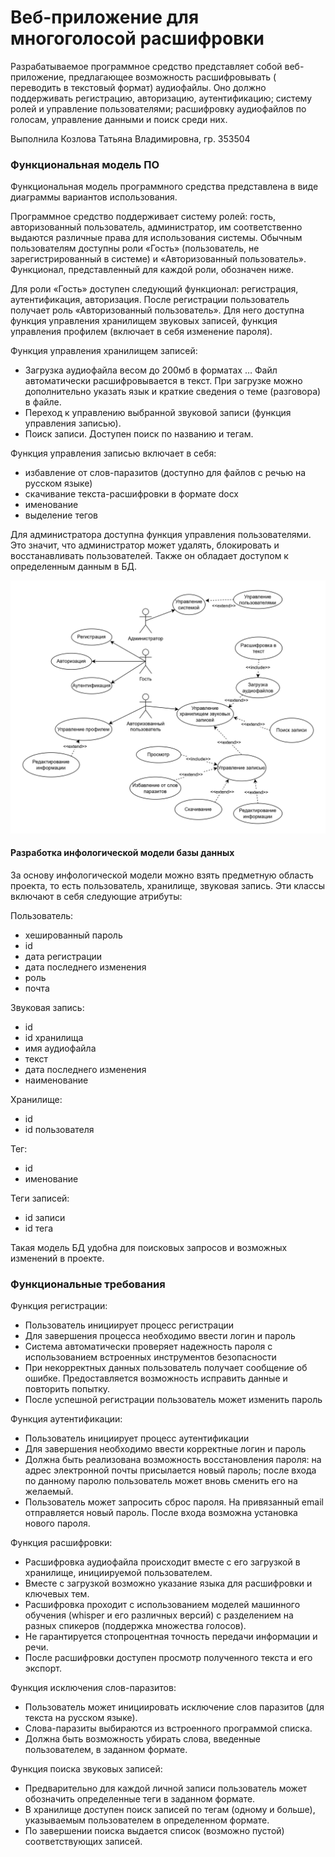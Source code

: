 # Веб-приложение для многоголосой расшифровки

Разрабатываемое программное средство представляет собой веб-приложение, предлагающее возможность расшифровывать (
переводить в текстовый формат) аудиофайлы. Оно должно поддерживать регистрацию, авторизацию, аутентификацию; систему
ролей и управление пользователями; расшифровку аудиофайлов по голосам, управление данными и поиск среди них.

Выполнила Козлова Татьяна Владимировна, гр. 353504

### Функциональная модель ПО

Функциональная модель программного средства представлена в виде диаграммы вариантов использования.

Программное средство поддерживает систему ролей: гость, авторизованный пользователь, администратор, им соответственно
выдаются различные права для использования системы. Обычным пользователям доступны роли «Гость» (пользователь, не
зарегистрированный в системе) и «Авторизованный пользователь». Функционал, представленный для каждой роли, обозначен
ниже.

Для роли «Гость» доступен следующий функционал: регистрация, аутентификация, авторизация. После регистрации пользователь
получает роль «Авторизованный пользователь». Для него доступна функция управления хранилищем звуковых записей, функция
управления профилем (включает в себя изменение пароля).

Функция управления хранилищем записей:

- Загрузка аудиофайла весом до 200мб в форматах … Файл автоматически расшифровывается в текст. При загрузке можно
  дополнительно указать язык и краткие сведения о теме (разговора) в файле.
- Переход к управлению выбранной звуковой записи (функция управления записью).
- Поиск записи. Доступен поиск по названию и тегам.

Функция управления записью включает в себя:

- избавление от слов-паразитов (доступно для файлов с речью на русском языке)
- скачивание текста-расшифровки в формате docx
- именование
- выделение тегов

Для администратора доступна функция управления пользователями. Это значит, что администратор может удалять, блокировать
и восстанавливать пользователей. Также он обладает доступом к определенным данным в БД.

![Use case diagram](images/uml_diagram.jpg)

#### Разработка инфологической модели базы данных

За основу инфологической модели можно взять предметную область проекта, то есть пользователь, хранилище, звуковая
запись. Эти классы включают в себя следующие атрибуты:

Пользователь:

- хешированный пароль
- id
- дата регистрации
- дата последнего изменения
- роль
- почта

Звуковая запись:

- id
- id хранилища
- имя аудиофайла
- текст
- дата последнего изменения
- наименование

Хранилище:

- id
- id пользователя

Тег:

- id
- именование

Теги записей:

- id записи
- id тега

Такая модель БД удобна для поисковых запросов и возможных изменений в проекте.

### Функциональные требования


Функция регистрации:
- Пользователь инициирует процесс регистрации
- Для завершения процесса необходимо ввести логин и пароль
- Система автоматически проверяет надежность пароля с использованием встроенных инструментов безопасности 
- При некорректных данных пользователь получает сообщение об ошибке. Предоставляется возможность исправить данные и повторить попытку.
- После успешной регистрации пользователь может изменить пароль

Функция аутентификации:
- Пользователь инициирует процесс аутентификации
- Для завершения необходимо ввести корректные логин и пароль 
- Должна быть реализована возможность восстановления пароля: на адрес электронной почты присылается новый пароль; после входа по данному паролю пользователь может вновь сменить его на желаемый.
- Пользователь может запросить сброс пароля. На привязанный email отправляется новый пароль. После входа возможна установка нового пароля.

Функция расшифровки:
- Расшифровка аудиофайла происходит вместе с его загрузкой в хранилище, инициируемой пользователем.
- Вместе с загрузкой возможно указание языка для расшифровки и ключевых тем.
- Расшифровка проходит с использованием моделей машинного обучения (whisper и его различных версий) с разделением на разных спикеров (поддержка множества голосов).
- Не гарантируется стопроцентная точность передачи информации и речи.
- После расшифровки доступен просмотр полученного текста и его экспорт.

Функция исключения слов-паразитов:
- Пользователь может инициировать исключение слов паразитов (для текста на русском языке).
- Слова-паразиты выбираются из встроенного программой списка.
- Должна быть возможность убирать слова, введенные пользователем, в заданном формате.

Функция поиска звуковых записей:
- Предварительно для каждой личной записи пользователь может обозначить определенные теги в заданном формате.
- В хранилище доступен поиск записей по тегам (одному и больше), указываемым пользователем в определенном формате.
- По завершении поиска выдается список (возможно пустой) соответствующих записей.